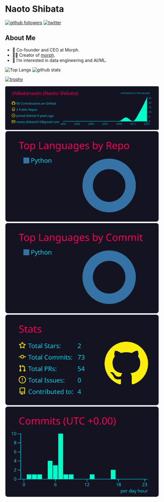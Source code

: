 # Naoto Shibata

[![github followers](https://img.shields.io/github/followers/shibatanaoto?style=social)](https://github.com/shibatanaoto)
[![twitter](https://img.shields.io/twitter/follow/sbtqueue?style=social)](https://twitter.com/sbtqueue)

## About Me

- 🔭 Co-founder and CEO at Morph.
- 👨‍💻 Creator of [morph](https://github.com/morph-data/morph).
- 🌱 I’m interested in data engineering and AI/ML.

<p align="left"> 
  <img alt="Top Langs" height="150px" src="https://github-readme-stats.vercel.app/api/top-langs/?username=shibatanaoto&layout=compact&count_private=true&show_icons=true&theme=onedark" />
  <img alt="github stats" height="150px" src="https://github-readme-stats.vercel.app/api?username=shibatanaoto&count_private=true&show_icons=true&show_icons=true&theme=onedark" />
</p>

[![trophy](https://github-profile-trophy.vercel.app/?username=shibatanaoto&theme=onedark&column=7)](https://github.com/ryo-ma/github-profile-trophy)

[![](https://raw.githubusercontent.com/shibatanaoto/shibatanaoto/main/profile-summary-card-output/2077/0-profile-details.svg)](https://github.com/vn7n24fzkq/github-profile-summary-cards)
[![](https://raw.githubusercontent.com/shibatanaoto/shibatanaoto/main/profile-summary-card-output/2077/1-repos-per-language.svg)](https://github.com/vn7n24fzkq/github-profile-summary-cards) [![](https://raw.githubusercontent.com/shibatanaoto/shibatanaoto/main/profile-summary-card-output/2077/2-most-commit-language.svg)](https://github.com/vn7n24fzkq/github-profile-summary-cards)
[![](https://raw.githubusercontent.com/shibatanaoto/shibatanaoto/main/profile-summary-card-output/2077/3-stats.svg)](https://github.com/vn7n24fzkq/github-profile-summary-cards) [![](https://raw.githubusercontent.com/shibatanaoto/shibatanaoto/main/profile-summary-card-output/2077/4-productive-time.svg)](https://github.com/vn7n24fzkq/github-profile-summary-cards)
